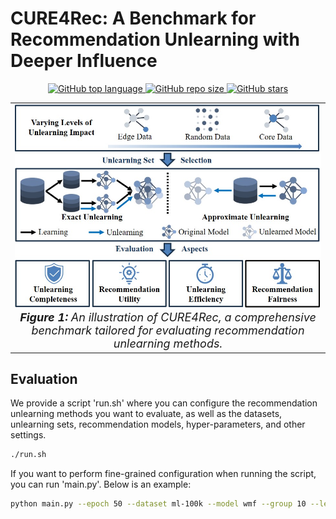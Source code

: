 # CURE4Rec: A Benchmark for Recommendation Unlearning with Deeper Influence

[comment]: <> ([![License: MIT]&#40;https://img.shields.io/badge/License-MIT-yellow.svg&#41;]&#40;LICENSE&#41;)
<div align="center">
  <a href="https://github.com/xiye7lai/CURE4Rec">
    <img src="https://img.shields.io/github/languages/top/xiye7lai/CURE4Rec" alt="GitHub top language">
  </a>
  <a href="https://github.com/xiye7lai/CURE4Rec">
    <img src="https://img.shields.io/github/repo-size/xiye7lai/CURE4Rec" alt="GitHub repo size">
  </a>
  <a href="https://github.com/xiye7lai/CURE4Rec">
    <img src="https://img.shields.io/github/stars/xiye7lai/CURE4Rec" alt="GitHub stars">
  </a>
</div>

<table align="center">
  <tr>
    <td align="center"> 
      <img src="assets/framework.jpg" alt="Framework" style="width: 700px;"/> 
      <br>
      <em style="font-size: 18px;">  <strong style="font-size: 18px;">Figure 1:</strong> An illustration of CURE4Rec, a comprehensive benchmark tailored for evaluating recommendation unlearning methods. </em>
    </td>
  </tr>
</table>


## Evaluation

We provide a script 'run.sh' where you can configure the recommendation unlearning methods you want to evaluate, as well as the datasets, unlearning sets, recommendation models, hyper-parameters, and other settings.

```bash
./run.sh
```

If you want to perform fine-grained configuration when running the script, you can run 'main.py'. Below is an example:

```bash
python main.py --epoch 50 --dataset ml-100k --model wmf --group 10 --learn retrain --deltype random --delper 5 --verbose 2
```
